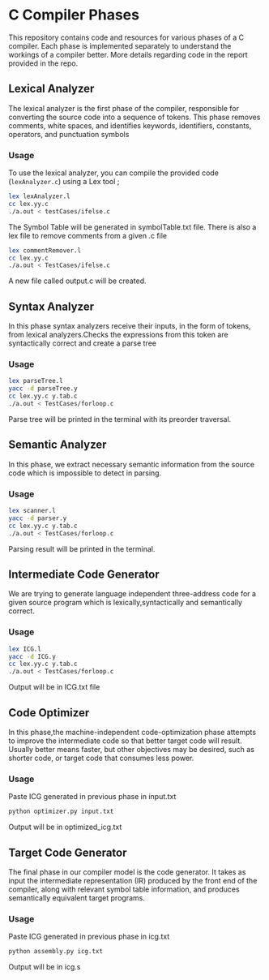 # C Compiler Phases

This repository contains code and resources for various phases of a C compiler. Each phase is implemented separately to understand the workings of a compiler better.
More details regarding code in the report provided in the repo.
## Lexical Analyzer

The lexical analyzer is the first phase of the compiler, responsible for converting the source code into a sequence of tokens. This phase removes comments, white spaces, and identifies keywords, identifiers, constants, operators, and punctuation symbols

### Usage

To use the lexical analyzer, you can compile the provided code (`lexAnalyzer.c`) using a Lex tool  ;

```bash
lex lexAnalyzer.l
cc lex.yy.c 
./a.out < testCases/ifelse.c
```
The Symbol Table will be generated in symbolTable.txt file.
There is also a lex file to remove comments from a given .c file 

```bash
lex commentRemover.l
cc lex.yy.c
./a.out < TestCases/ifelse.c
```

A new file called output.c will be created.

## Syntax Analyzer

In this phase syntax analyzers receive their inputs, in the form of tokens, from lexical analyzers.Checks the expressions from this token are syntactically correct and create a parse tree

### Usage

```bash
lex parseTree.l
yacc -d parseTree.y
cc lex.yy.c y.tab.c
./a.out < TestCases/forloop.c
```
Parse tree will be printed in the terminal with its preorder traversal.

## Semantic Analyzer

In this phase, we extract necessary semantic information from the source code which is impossible to detect in parsing.

### Usage

```bash
lex scanner.l
yacc -d parser.y
cc lex.yy.c y.tab.c
./a.out < TestCases/forloop.c
```

Parsing result will be printed in the terminal.

## Intermediate Code Generator

We are trying to generate language independent three-address code for a given source program which is lexically,syntactically and semantically correct.

### Usage

```bash
lex ICG.l
yacc -d ICG.y
cc lex.yy.c y.tab.c
./a.out < TestCases/forloop.c
```
Output will be in ICG.txt file

## Code Optimizer

In this phase,the machine-independent code-optimization phase attempts to improve the intermediate code so that better target code will result. Usually better means
faster, but other objectives may be desired, such as shorter code, or target code that consumes less power.


### Usage
Paste ICG generated in previous phase in input.txt
```bash
python optimizer.py input.txt
```
Output will be in optimized_icg.txt


## Target Code Generator

The final phase in our compiler model is the code generator. It takes as input the intermediate representation (IR) produced by the front end of the compiler, along with relevant symbol table information, and produces semantically equivalent target programs.

### Usage
Paste ICG generated in previous phase in icg.txt
```bash
python assembly.py icg.txt
```
Output will be in icg.s
